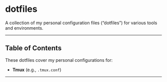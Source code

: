 # dotfiles

A collection of my personal configuration files (“dotfiles”) for various tools and environments.

---

## Table of Contents

These dotfiles cover my personal configurations for:

- **Tmux** (e.g., `.tmux.conf`)

---
